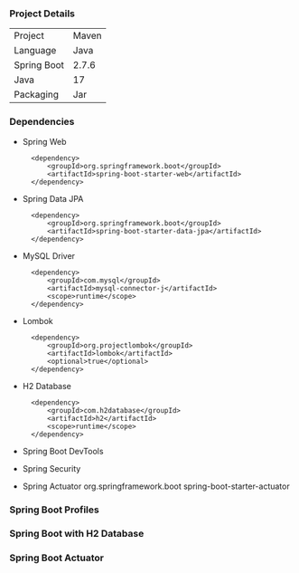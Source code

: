 ### Project Details 
|||
|---|---|
|Project|Maven|
|Language|Java|
|Spring Boot|2.7.6|
|Java|17|
|Packaging|Jar|

### Dependencies 

- Spring Web

		<dependency>
			<groupId>org.springframework.boot</groupId>
			<artifactId>spring-boot-starter-web</artifactId>
		</dependency>

- Spring Data JPA 

		<dependency>
			<groupId>org.springframework.boot</groupId>
			<artifactId>spring-boot-starter-data-jpa</artifactId>
		</dependency>

- MySQL Driver

		<dependency>
			<groupId>com.mysql</groupId>
			<artifactId>mysql-connector-j</artifactId>
			<scope>runtime</scope>
		</dependency>

- Lombok

		<dependency>
			<groupId>org.projectlombok</groupId>
			<artifactId>lombok</artifactId>
			<optional>true</optional>
		</dependency>

- H2 Database

		<dependency>
			<groupId>com.h2database</groupId>
			<artifactId>h2</artifactId>
			<scope>runtime</scope>
		</dependency>

- Spring Boot DevTools
- Spring Security

- Spring Actuator
		<dependency>
			<groupId>org.springframework.boot</groupId>
			<artifactId>spring-boot-starter-actuator</artifactId>
		</dependency>


### Spring Boot Profiles
### Spring Boot with H2 Database
### Spring Boot Actuator
